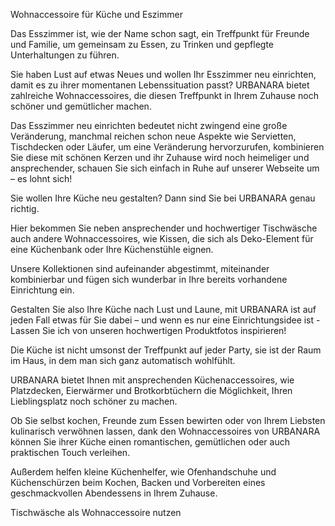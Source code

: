 Wohnaccessoire für Küche und Eszimmer

Das Esszimmer ist, wie der Name schon sagt, ein Treffpunkt für Freunde und Familie, um gemeinsam zu Essen, zu Trinken und gepflegte Unterhaltungen zu führen.

Sie haben Lust auf etwas Neues und wollen Ihr Esszimmer neu einrichten, damit es zu ihrer momentanen Lebenssituation passt? URBANARA bietet zahlreiche Wohnaccessoires, die diesen Treffpunkt in Ihrem Zuhause noch schöner und gemütlicher machen.

Das Esszimmer neu einrichten bedeutet nicht zwingend eine große Veränderung, manchmal reichen schon neue Aspekte wie Servietten, Tischdecken oder Läufer, um eine Veränderung hervorzurufen, kombinieren Sie diese mit schönen Kerzen und ihr Zuhause wird noch heimeliger und ansprechender, schauen Sie sich einfach in Ruhe auf unserer Webseite um – es lohnt sich!

Sie wollen Ihre Küche neu gestalten? Dann sind Sie bei URBANARA genau richtig.

Hier bekommen Sie neben ansprechender und hochwertiger Tischwäsche auch andere Wohnaccessoires, wie Kissen, die sich als Deko-Element für eine Küchenbank oder Ihre Küchenstühle eignen.

Unsere Kollektionen sind aufeinander abgestimmt, miteinander kombinierbar und fügen sich wunderbar in Ihre bereits vorhandene Einrichtung ein.

Gestalten Sie also Ihre Küche nach Lust und Laune, mit URBANARA ist auf jeden Fall etwas für Sie dabei – und wenn es nur eine Einrichtungsidee ist - Lassen Sie ich von unseren hochwertigen Produktfotos inspirieren!

Die Küche ist nicht umsonst der Treffpunkt auf jeder Party, sie ist der Raum im Haus, in dem man sich ganz automatisch wohlfühlt.

URBANARA bietet Ihnen mit ansprechenden Küchenaccessoires, wie Platzdecken, Eierwärmer und Brotkorbtüchern die Möglichkeit, Ihren Lieblingsplatz noch schöner zu machen.

Ob Sie selbst kochen, Freunde zum Essen bewirten oder von Ihrem Liebsten kulinarisch verwöhnen lassen, dank den Wohnaccessoires von URBANARA können Sie ihrer Küche einen romantischen, gemütlichen oder auch praktischen Touch verleihen.

Außerdem helfen kleine Küchenhelfer, wie Ofenhandschuhe und Küchenschürzen beim Kochen, Backen und Vorbereiten eines geschmackvollen Abendessens in Ihrem Zuhause.

Tischwäsche als Wohnaccessoire nutzen
